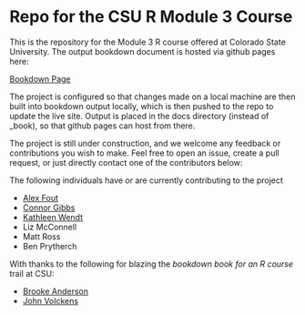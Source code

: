 # Repo for the CSU R Module 3 Course

This is the repository for the Module 3 R course offered at Colorado State University.
The output bookdown document is hosted via github pages here:


[Bookdown Page](https://csu-r.github.io/Module3/)


The project is configured so that changes made on a local machine are then built into bookdown output locally, which is then pushed to the repo to update the live site.
Output is placed in the docs directory (instead of _book), so that github pages can host from there.

The project is still under construction, and we welcome any feedback or contributions you wish to make.
Feel free to open an issue, create a pull request, or just directly contact one of the contributors below:

The following individuals have or are currently contributing to the project
* [Alex Fout](https://github.com/fouticus)
* [Connor Gibbs](https://github.com/congibbs10)
* [Kathleen Wendt](https://github.com/wendtke)
* Liz McConnell
* Matt Ross
* Ben Prytherch


With thanks to the following for blazing the _bookdown book for an R course_ trail at CSU:
* [Brooke Anderson](https://github.com/geanders)
* [John Volckens](https://github.com/smogdr)
